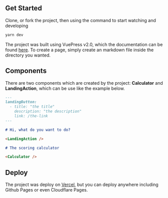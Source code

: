 ## Get Started

Clone, or fork the project, then using the command to start watching and developing

```bash
yarn dev
```

The project was built using VuePress v2.0, which the documentation can be found [here](https://vuepress.vuejs.org). To create a page, simply create an markdown file inside the directory you wanted.

## Components

There are two components which are created by the project: **Calculator** and **LandingAction**, which can be use like the example below.

```markdown
---
landingButton:
  - title: "the title"
    description: "the description"
    link: /the-link
---

# Hi, what do you want to do?

<LandingAction />
```
```markdown
# The scoring calculator

<Calculator />
```

## Deploy
The project was deploy on [Vercel](https://vercel.dev), but you can deploy anywhere including Github Pages or even Cloudflare Pages.